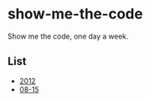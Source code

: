 show-me-the-code
================

Show me the code, one day a week.

## List

* [2012](./2012)
 * [08-15](https://github.com/TBEDP/show-me-the-code/blob/master/README.md)